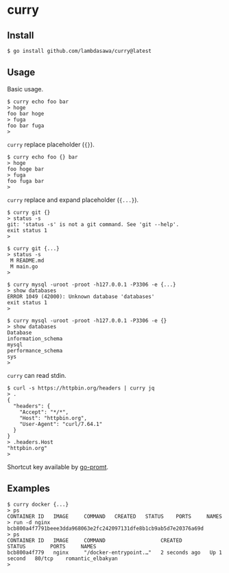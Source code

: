 # curry

## Install

```sh
$ go install github.com/lambdasawa/curry@latest
```

## Usage

Basic usage.

```
$ curry echo foo bar
> hoge
foo bar hoge
> fuga
foo bar fuga
>
```

`curry` replace placeholder (`{}`).

```
$ curry echo foo {} bar
> hoge
foo hoge bar
> fuga
foo fuga bar
>
```

`curry` replace and expand placeholder (`{...}`).

```
$ curry git {}
> status -s
git: 'status -s' is not a git command. See 'git --help'.
exit status 1
>

$ curry git {...}
> status -s
 M README.md
 M main.go
>

$ curry mysql -uroot -proot -h127.0.0.1 -P3306 -e {...}
> show databases
ERROR 1049 (42000): Unknown database 'databases'
exit status 1
>

$ curry mysql -uroot -proot -h127.0.0.1 -P3306 -e {}
> show databases
Database
information_schema
mysql
performance_schema
sys
>
````

`curry` can read stdin.

```
$ curl -s https://httpbin.org/headers | curry jq
> .
{
  "headers": {
    "Accept": "*/*",
    "Host": "httpbin.org",
    "User-Agent": "curl/7.64.1"
  }
}
> .headers.Host
"httpbin.org"
>
```

Shortcut key available by [go-promt](https://github.com/c-bata/go-prompt#keyboard-shortcuts).

## Examples

```
$ curry docker {...}
> ps
CONTAINER ID   IMAGE     COMMAND   CREATED   STATUS    PORTS     NAMES
> run -d nginx
bcb800a4f7791beee3dda968063e2fc242097131dfe8b1cb9ab5d7e20376a69d
> ps
CONTAINER ID   IMAGE     COMMAND                  CREATED         STATUS        PORTS     NAMES
bcb800a4f779   nginx     "/docker-entrypoint.…"   2 seconds ago   Up 1 second   80/tcp    romantic_elbakyan
>
```
